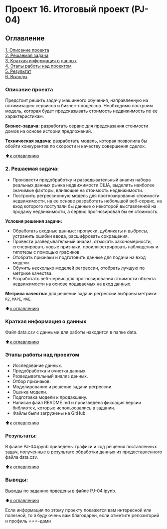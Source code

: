 # Проект 16. Итоговый проект (PJ-04)

## Оглавление  
[1. Описание проекта](.README.md#Описание-проекта)  
[2. Решаемая задача](.README.md#Какой-кейс-решаем)  
[3. Краткая информация о данных](.README.md#Краткая-информация-о-данных)  
[4. Этапы работы над проектом](.README.md#Этапы-работы-над-проектом)  
[5. Результат](.README.md#Результат)    
[6. Выводы](.README.md#Выводы) 

### Описание проекта
Предстоит решить задачу машинного обучения, направленную на оптимизацию сервисов и бизнес-процессов. Необходимо построим модель, которая будет предсказывать стоимость недвижимость по ее характеристикам.

**Бизнес-задача:** разработать сервис для предсказания стоимости домов на основе истории предложений.

**Техническая задача:** разработать модель, которая позволила бы обойти конкурентов по скорости и качеству совершения сделок.

:arrow_up:[к оглавлению](_)


### 2. Решаемая задача:
- Произвести предобработку и разведывательный анализ набора реальных данных рынка недвижимости США, выделить наиболее значимые факторы, влияющие на стоимость недвижимости.  
- Построить регрессионную модель для прогнозирования стоимости недвижимости, на ее основе разработать небольшой веб-сервис, на вход которого поступали бы данные о некоторой выставленной на продажу недвижимости, а сервис прогнозировал бы ее стоимость.

**Условия решения задачи:**  
- Обработать входные данные: пропуски, дубликаты и выбросы, устранить ошибки ввода, расшифровать сокращения.
- Провести разведывательный анализ: отыскать закономерности, сгенерировать новые признаки, проиллюстрировать наблюдения и гипотезы с помощью графиков.
- Отобрать признаки и подготовить данные для подачи на вход модели.
- Обучить несколько моделей регрессии, отобрать лучшую по метрике качества.
- Разработать веб-сервис для прогнозирования стоимости объекта недвижимости на основе подаваемых на вход данных.

**Метрика качества:** для решении задачи регрессии выбраны метрики: `R2`, `MAPE`, `MAE`.

:arrow_up:[к оглавлению](.README.md#Оглавление)


### Краткая информация о данных
Файл data.csv с данными для работы находится в папке data.
  
:arrow_up:[к оглавлению](.README.md#Оглавление)


### Этапы работы над проектом
- Исследование данных.
- Предобработка и очистка данных.
- Разведывательный анализ данных.
- Отбор признаков.
- Моделирование и решение задачи регрессии.
- Оценка модели.
- Подготовка модели к продакшену.
- Написан файл README.md и произведена фиксация версии библиотек, которые использовались в задании.
- Файлы были загружены на GitHub.

:arrow_up:[к оглавлению](.README.md#Оглавление)


### Результаты:
В файле PJ-04.ipynb приведены графики и код рещения поставленных задач, полученные в результате обработки данных из предоставленного файла data.csv.

:arrow_up:[к оглавлению](.README.md#Оглавление)


### Выводы:
Выводы по заданию прведены в файле PJ-04.ipynb.

:arrow_up:[к оглавлению](.README.md#Оглавление)


Если информация по этому проекту покажется вам интересной или полезной, то я буду очень вам благодарен, если отметите репозиторий и профиль ⭐️⭐️⭐️-дами